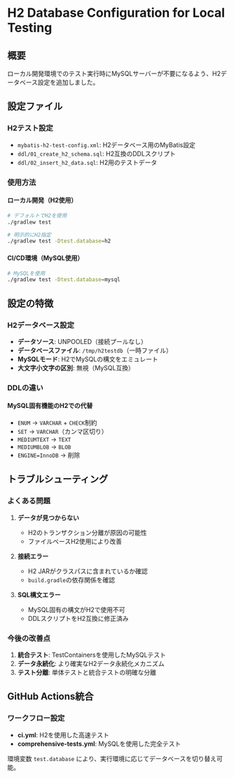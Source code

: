 # H2 Database Configuration for Local Testing

## 概要

ローカル開発環境でのテスト実行時にMySQLサーバーが不要になるよう、H2データベース設定を追加しました。

## 設定ファイル

### H2テスト設定
- `mybatis-h2-test-config.xml`: H2データベース用のMyBatis設定
- `ddl/01_create_h2_schema.sql`: H2互換のDDLスクリプト
- `ddl/02_insert_h2_data.sql`: H2用のテストデータ

### 使用方法

#### ローカル開発（H2使用）
```bash
# デフォルトでH2を使用
./gradlew test

# 明示的にH2指定
./gradlew test -Dtest.database=h2
```

#### CI/CD環境（MySQL使用）
```bash
# MySQLを使用
./gradlew test -Dtest.database=mysql
```

## 設定の特徴

### H2データベース設定
- **データソース**: UNPOOLED（接続プールなし）
- **データベースファイル**: `/tmp/h2testdb`（一時ファイル）
- **MySQLモード**: H2でMySQLの構文をエミュレート
- **大文字小文字の区別**: 無視（MySQL互換）

### DDLの違い

#### MySQL固有機能のH2での代替
- `ENUM` → `VARCHAR` + `CHECK`制約
- `SET` → `VARCHAR`（カンマ区切り）
- `MEDIUMTEXT` → `TEXT`
- `MEDIUMBLOB` → `BLOB`
- `ENGINE=InnoDB` → 削除

## トラブルシューティング

### よくある問題

1. **データが見つからない**
   - H2のトランザクション分離が原因の可能性
   - ファイルベースH2使用により改善

2. **接続エラー**
   - H2 JARがクラスパスに含まれているか確認
   - `build.gradle`の依存関係を確認

3. **SQL構文エラー**
   - MySQL固有の構文がH2で使用不可
   - DDLスクリプトをH2互換に修正済み

### 今後の改善点

1. **統合テスト**: TestContainersを使用したMySQLテスト
2. **データ永続化**: より確実なH2データ永続化メカニズム
3. **テスト分離**: 単体テストと統合テストの明確な分離

## GitHub Actions統合

### ワークフロー設定
- **ci.yml**: H2を使用した高速テスト
- **comprehensive-tests.yml**: MySQLを使用した完全テスト

環境変数 `test.database` により、実行環境に応じてデータベースを切り替え可能。